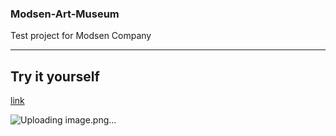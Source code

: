 ### Modsen-Art-Museum

Test project for Modsen Company

---

## Try it yourself

[link](https://modsen-art-museum-livid.vercel.app)

![Uploading image.png…]()

